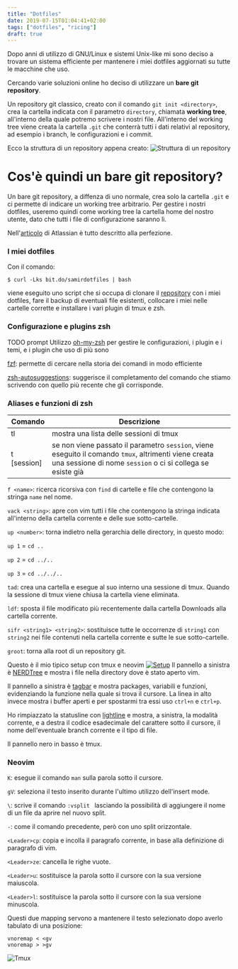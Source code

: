 ```yaml
---
title: "Dotfiles"
date: 2019-07-15T01:04:41+02:00
tags: ["dotfiles", "ricing"]
draft: true
---
```


Dopo anni di utilizzo di GNU/Linux e sistemi Unix-like mi sono deciso a trovare
un sistema efficiente per mantenere i miei dotfiles aggiornati su tutte le
macchine che uso.

Cercando varie soluzioni online ho deciso di utilizzare un **bare git
repository**.

Un repository git classico, creato con il comando `git init <directory>`, crea
la cartella indicata con il parametro `directory`, chiamata **working tree**,
all'interno della quale potremo scrivere i nostri file.  All'interno del working
tree viene creata la cartella `.git` che conterrà tutti i dati relativi al
repository, ad esempio i branch, le configurazioni e i commit.

Ecco la struttura di un repository appena creato:
![Struttura di un repository](/images/dotfiles/repo.png)

# Cos'è quindi un bare git repository?
Un bare git repository, a diffenza di uno normale, crea solo la cartella `.git`
e ci permette di indicare un working tree arbitrario. Per gestire i nostri
dotfiles, useremo quindi come working tree la cartella home del nostro utente,
dato che tutti i file di configurazione saranno lì.

Nell'[articolo](https://www.atlassian.com/git/tutorials/dotfiles) di Atlassian è tutto
descritto alla perfezione.

### I miei dotfiles 
Con il comando:
```
$ curl -Lks bit.do/samirdotfiles | bash
```
viene eseguito uno script che si occupa di clonare il
[repository](https://github.com/samirettali/dotfiles) con i miei dotfiles, fare
il backup di eventuali file esistenti, collocare i miei nelle cartelle
corrette e installare i vari plugin di tmux e zsh.


### Configurazione e plugins zsh
TODO prompt
Utilizzo [oh-my-zsh](https://github.com/robbyrussell/oh-my-zsh) per gestire
le configurazioni, i plugin e i temi, e i plugin che uso di più sono

[fzf](https://github.com/junegunn/fzf): permette di cercare nella storia dei
comandi in modo efficiente

[zsh-autosuggestions](https://github.com/zsh-users/zsh-autosuggestions):
suggerisce il completamento del comando che stiamo scrivendo con quello più
recente che gli corrisponde.

### Aliases e funzioni di zsh

| Comando | Descrizione |
|-|-|
| tl | mostra una lista delle sessioni di tmux |
| t [session] | se non viene passato il parametro `session`, viene eseguito il comando `tmux`, altrimenti viene creata una sessione di nome `session` o ci si collega se esiste già |

`f <name>`: ricerca ricorsiva con `find` di cartelle e file che contengono la
stringa `name` nel nome.

`vack <string>`: apre con vim tutti i file che contengono la stringa indicata
all'interno della cartella corrente e delle sue sotto-cartelle.

`up <number>`: torna indietro nella gerarchia delle directory, in questo modo:

`up 1` = `cd ..`

`up 2` = `cd ../..`

`up 3` = `cd ../../..`

`tad`: crea una cartella e esegue al suo interno una sessione di tmux. Quando la
sessione di tmux viene chiusa la cartella viene eliminata.

`ldf`: sposta il file modificato più recentemente dalla cartella Downloads alla
cartella corrente.

`sifr <string1> <string2>`: sostituisce tutte le occorrenze di `string1` con
`string2` nei file contenuti nella cartella corrente e sutte le sue
sotto-cartelle.

`groot`: torna alla root di un repository git.

Questo è il mio tipico setup con tmux e neovim
[![Setup](/images/dotfiles/setup.png)](/images/dotfiles/setup.png)
Il pannello a sinistra è [NERDTree](https://github.com/scrooloose/nerdtree) e
mostra i file nella directory dove è stato aperto vim.

Il pannello a sinistra è [tagbar](https://github.com/majutsushi/tagbar) e mostra
packages, variabili e funzioni, evidenziando la funzione nella quale si trova il
cursore.
La linea in alto invece mostra i buffer aperti e per spostarmi tra essi uso
`ctrl+n` e `ctrl+p`.

Ho rimpiazzato la statusline con [lightline](https://github.com/itchyny/lightline.vim)
e mostra, a sinistra, la modalità corrente, e a destra il codice esadecimale del
carattere sotto il cursore, il nome dell'eventuale branch corrente e il tipo di
file.

Il pannello nero in basso è tmux.

### Neovim

`K`: esegue il comando `man` sulla parola sotto il cursore.

`gV`: seleziona il testo inserito durante l'ultimo utilizzo dell'insert mode.

`\`: scrive il comando `:vsplit ` lasciando la possibilità di aggiungere il nome
di un file da aprire nel nuovo split.

`-`: come il comando precedente, però con uno split orizzontale.

`<Leader>cp`: copia e incolla il paragrafo corrente, in base alla definizione di
paragrafo di vim.

`<Leader>ze`: cancella le righe vuote.

`<Leader>u`: sostituisce la parola sotto il cursore con la sua versione
maiuscola.

`<Leader>l`: sostituisce la parola sotto il cursore con la sua versione
minuscola.

Questi due mapping servono a mantenere il testo selezionato dopo averlo
tabulato di una posizione:
```vim
vnoremap < <gv
vnoremap > >gv
```

![Tmux](/images/dotfiles/tmux.png)
